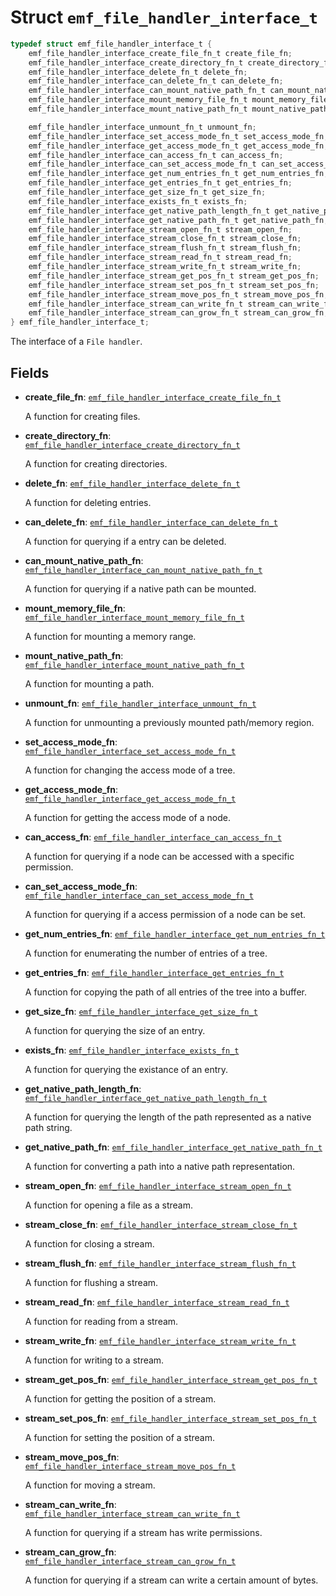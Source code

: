 # Struct `emf_file_handler_interface_t`

```c
typedef struct emf_file_handler_interface_t {
    emf_file_handler_interface_create_file_fn_t create_file_fn;
    emf_file_handler_interface_create_directory_fn_t create_directory_fn;
    emf_file_handler_interface_delete_fn_t delete_fn;
    emf_file_handler_interface_can_delete_fn_t can_delete_fn;
    emf_file_handler_interface_can_mount_native_path_fn_t can_mount_native_path_fn;
    emf_file_handler_interface_mount_memory_file_fn_t mount_memory_file_fn;
    emf_file_handler_interface_mount_native_path_fn_t mount_native_path_fn;

    emf_file_handler_interface_unmount_fn_t unmount_fn;
    emf_file_handler_interface_set_access_mode_fn_t set_access_mode_fn;
    emf_file_handler_interface_get_access_mode_fn_t get_access_mode_fn;
    emf_file_handler_interface_can_access_fn_t can_access_fn;
    emf_file_handler_interface_can_set_access_mode_fn_t can_set_access_mode_fn;
    emf_file_handler_interface_get_num_entries_fn_t get_num_entries_fn;
    emf_file_handler_interface_get_entries_fn_t get_entries_fn;
    emf_file_handler_interface_get_size_fn_t get_size_fn;
    emf_file_handler_interface_exists_fn_t exists_fn;
    emf_file_handler_interface_get_native_path_length_fn_t get_native_path_length_fn;
    emf_file_handler_interface_get_native_path_fn_t get_native_path_fn;
    emf_file_handler_interface_stream_open_fn_t stream_open_fn;
    emf_file_handler_interface_stream_close_fn_t stream_close_fn;
    emf_file_handler_interface_stream_flush_fn_t stream_flush_fn;
    emf_file_handler_interface_stream_read_fn_t stream_read_fn;
    emf_file_handler_interface_stream_write_fn_t stream_write_fn;
    emf_file_handler_interface_stream_get_pos_fn_t stream_get_pos_fn;
    emf_file_handler_interface_stream_set_pos_fn_t stream_set_pos_fn;
    emf_file_handler_interface_stream_move_pos_fn_t stream_move_pos_fn;
    emf_file_handler_interface_stream_can_write_fn_t stream_can_write_fn;
    emf_file_handler_interface_stream_can_grow_fn_t stream_can_grow_fn;
} emf_file_handler_interface_t;
```

The interface of a `File handler`.

## Fields

- **create_file_fn**: [`emf_file_handler_interface_create_file_fn_t`](./type.emf_file_handler_interface_create_file_fn_t.md)

    A function for creating files.

- **create_directory_fn**: [`emf_file_handler_interface_create_directory_fn_t`](./type.emf_file_handler_interface_create_directory_fn_t.md)

    A function for creating directories.

- **delete_fn**: [`emf_file_handler_interface_delete_fn_t`](./type.emf_file_handler_interface_delete_fn_t.md)

    A function for deleting entries.

- **can_delete_fn**: [`emf_file_handler_interface_can_delete_fn_t`](./type.emf_file_handler_interface_can_delete_fn_t.md)

    A function for querying if a entry can be deleted.

- **can_mount_native_path_fn**: [`emf_file_handler_interface_can_mount_native_path_fn_t`](./type.emf_file_handler_interface_can_mount_native_path_fn_t.md)

    A function for querying if a native path can be mounted.

- **mount_memory_file_fn**: [`emf_file_handler_interface_mount_memory_file_fn_t`](./type.emf_file_handler_interface_mount_memory_file_fn_t.md)

    A function for mounting a memory range.

- **mount_native_path_fn**: [`emf_file_handler_interface_mount_native_path_fn_t`](./type.emf_file_handler_interface_mount_native_path_fn_t.md)

    A function for mounting a path.

- **unmount_fn**: [`emf_file_handler_interface_unmount_fn_t`](./type.emf_file_handler_interface_unmount_fn_t.md)

    A function for unmounting a previously mounted path/memory region.

- **set_access_mode_fn**: [`emf_file_handler_interface_set_access_mode_fn_t`](./type.emf_file_handler_interface_set_access_mode_fn_t.md)

    A function for changing the access mode of a tree.

- **get_access_mode_fn**: [`emf_file_handler_interface_get_access_mode_fn_t`](./type.emf_file_handler_interface_get_access_mode_fn_t.md)

    A function for getting the access mode of a node.

- **can_access_fn**: [`emf_file_handler_interface_can_access_fn_t`](./type.emf_file_handler_interface_can_access_fn_t.md)

    A function for querying if a node can be accessed with a specific permission.

- **can_set_access_mode_fn**: [`emf_file_handler_interface_can_set_access_mode_fn_t`](./type.emf_file_handler_interface_can_set_access_mode_fn_t.md)

    A function for querying if a access permission of a node can be set.

- **get_num_entries_fn**: [`emf_file_handler_interface_get_num_entries_fn_t`](./type.emf_file_handler_interface_get_num_entries_fn_t.md)

    A function for enumerating the number of entries of a tree.

- **get_entries_fn**: [`emf_file_handler_interface_get_entries_fn_t`](./type.emf_file_handler_interface_get_entries_fn_t.md)

    A function for copying the path of all entries of the tree into a buffer.

- **get_size_fn**: [`emf_file_handler_interface_get_size_fn_t`](./type.emf_file_handler_interface_get_size_fn_t.md)

    A function for querying the size of an entry.

- **exists_fn**: [`emf_file_handler_interface_exists_fn_t`](./type.emf_file_handler_interface_exists_fn_t.md)

    A function for querying the existance of an entry.

- **get_native_path_length_fn**: [`emf_file_handler_interface_get_native_path_length_fn_t`](./type.emf_file_handler_interface_get_native_path_length_fn_t.md)

    A function for querying the length of the path represented as a native path string.

- **get_native_path_fn**: [`emf_file_handler_interface_get_native_path_fn_t`](./type.emf_file_handler_interface_get_native_path_fn_t.md)

    A function for converting a path into a native path representation.

- **stream_open_fn**: [`emf_file_handler_interface_stream_open_fn_t`](./type.emf_file_handler_interface_stream_open_fn_t.md)

    A function for opening a file as a stream.

- **stream_close_fn**: [`emf_file_handler_interface_stream_close_fn_t`](./type.emf_file_handler_interface_stream_close_fn_t.md)

    A function for closing a stream.

- **stream_flush_fn**: [`emf_file_handler_interface_stream_flush_fn_t`](./type.emf_file_handler_interface_stream_flush_fn_t.md)

    A function for flushing a stream.

- **stream_read_fn**: [`emf_file_handler_interface_stream_read_fn_t`](./type.emf_file_handler_interface_stream_read_fn_t.md)

    A function for reading from a stream.

- **stream_write_fn**: [`emf_file_handler_interface_stream_write_fn_t`](./type.emf_file_handler_interface_stream_write_fn_t.md)

    A function for writing to a stream.

- **stream_get_pos_fn**: [`emf_file_handler_interface_stream_get_pos_fn_t`](./type.emf_file_handler_interface_stream_get_pos_fn_t.md)

    A function for getting the position of a stream.

- **stream_set_pos_fn**: [`emf_file_handler_interface_stream_set_pos_fn_t`](./type.emf_file_handler_interface_stream_set_pos_fn_t.md)

    A function for setting the position of a stream.

- **stream_move_pos_fn**: [`emf_file_handler_interface_stream_move_pos_fn_t`](./type.emf_file_handler_interface_stream_move_pos_fn_t.md)

    A function for moving a stream.

- **stream_can_write_fn**: [`emf_file_handler_interface_stream_can_write_fn_t`](./type.emf_file_handler_interface_stream_can_write_fn_t.md)

    A function for querying if a stream has write permissions.

- **stream_can_grow_fn**: [`emf_file_handler_interface_stream_can_grow_fn_t`](./type.emf_file_handler_interface_stream_can_grow_fn_t.md)

    A function for querying if a stream can write a certain amount of bytes.
